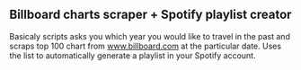 Billboard charts scraper + Spotify playlist creator 
---

Basicaly scripts asks you which year you would like to travel in the past and scraps top 100 chart from www.billboard.com at the particular date. Uses the list to automatically generate a playlist in your Spotify account. 
